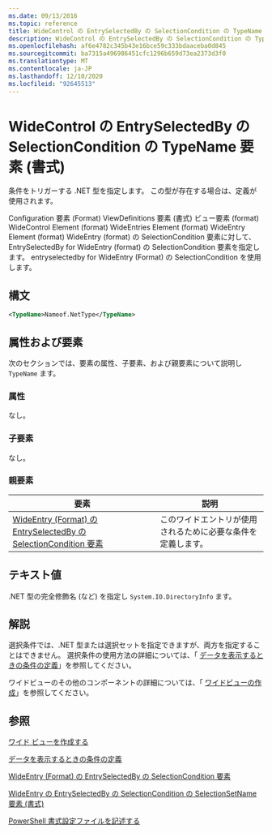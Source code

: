 ```yaml
---
ms.date: 09/13/2016
ms.topic: reference
title: WideControl の EntrySelectedBy の SelectionCondition の TypeName 要素 (書式)
description: WideControl の EntrySelectedBy の SelectionCondition の TypeName 要素 (書式)
ms.openlocfilehash: af6e4782c345b43e16bce59c333bdaaceba0d845
ms.sourcegitcommit: ba7315a496986451cfc1296b659d73ea2373d3f0
ms.translationtype: MT
ms.contentlocale: ja-JP
ms.lasthandoff: 12/10/2020
ms.locfileid: "92645513"
---
```

# <a name="typename-element-for-selectioncondition-for-entryselectedby-for-widecontrol-format"></a>WideControl の EntrySelectedBy の SelectionCondition の TypeName 要素 (書式)

条件をトリガーする .NET 型を指定します。 この型が存在する場合は、定義が使用されます。

Configuration 要素 (Format) ViewDefinitions 要素 (書式) ビュー要素 (format) WideControl Element (format) WideEntries Element (format) WideEntry Element (format) WideEntry (format) の SelectionCondition 要素に対して、EntrySelectedBy for WideEntry (format) の SelectionCondition 要素を指定します。 entryselectedby for WideEntry (Format) の SelectionCondition を使用します。

## <a name="syntax"></a>構文

```xml
<TypeName>Nameof.NetType</TypeName>
```

## <a name="attributes-and-elements"></a>属性および要素

次のセクションでは、要素の属性、子要素、および親要素について説明し `TypeName` ます。

### <a name="attributes"></a>属性

なし。

### <a name="child-elements"></a>子要素

なし。

### <a name="parent-elements"></a>親要素

|要素|説明|
|-------------|-----------------|
|[WideEntry (Format) の EntrySelectedBy の SelectionCondition 要素](./selectioncondition-element-for-entryselectedby-for-widecontrol-format.md)|このワイドエントリが使用されるために必要な条件を定義します。|

## <a name="text-value"></a>テキスト値

.NET 型の完全修飾名 (など) を指定し `System.IO.DirectoryInfo` ます。

## <a name="remarks"></a>解説

選択条件では、.NET 型または選択セットを指定できますが、両方を指定することはできません。 選択条件の使用方法の詳細については、「 [データを表示するときの条件の定義](./defining-conditions-for-displaying-data.md)」を参照してください。

ワイドビューのその他のコンポーネントの詳細については、「 [ワイドビューの作成](./creating-a-wide-view.md)」を参照してください。

## <a name="see-also"></a>参照

[ワイド ビューを作成する](./creating-a-wide-view.md)

[データを表示するときの条件の定義](./defining-conditions-for-displaying-data.md)

[WideEntry (Format) の EntrySelectedBy の SelectionCondition 要素](./selectioncondition-element-for-entryselectedby-for-widecontrol-format.md)

[WideEntry の EntrySelectedBy の SelectionCondition の SelectionSetName 要素 (書式)](./selectionsetname-element-for-selectioncondition-for-entryselectedby-for-wideentry-format.md)

[PowerShell 書式設定ファイルを記述する](./writing-a-powershell-formatting-file.md)
